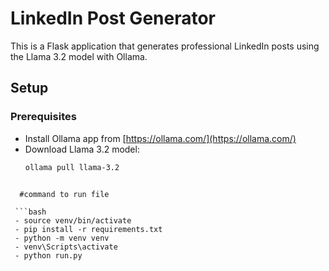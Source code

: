 # LinkedIn Post Generator

This is a Flask application that generates professional LinkedIn posts using the Llama 3.2 model with Ollama.

## Setup

### Prerequisites
- Install Ollama app from [https://ollama.com/](https://ollama.com/)
- Download Llama 3.2 model:
  ```bash
  ollama pull llama-3.2

```

  #command to run file

 ```bash
 - source venv/bin/activate
 - pip install -r requirements.txt
 - python -m venv venv
 - venv\Scripts\activate
 - python run.py  
```
